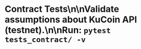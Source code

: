 # Contract Tests\n\nValidate assumptions about KuCoin API (testnet).\n\nRun: `pytest tests_contract/ -v`
